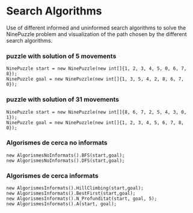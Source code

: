 
# Search Algorithms

Use of different informed and uninformed search algorithms to solve the NinePuzzle problem and visualization of the path chosen by the different search algorithms.


### puzzle with solution of 5 movements
```
NinePuzzle start = new NinePuzzle(new int[]{1, 2, 3, 4, 5, 0, 6, 7, 8});
NinePuzzle goal = new NinePuzzle(new int[]{1, 3, 5, 4, 2, 8, 6, 7, 0});
```
### puzzle with solution of 31 movements
```
NinePuzzle start = new NinePuzzle(new int[]{8, 6, 7, 2, 5, 4, 3, 0, 1});
NinePuzzle goal = new NinePuzzle(new int[]{1, 2, 3, 4, 5, 6, 7, 8, 0});
```

        
### Algorismes de cerca no informats
```
new AlgorismesNoInformats().BFS(start,goal);
new AlgorismesNoInformats().DFS(start,goal);
```

### Algorismes de cerca informats
```
new AlgorismesInformats().HillClimbing(start,goal);
new AlgorismesInformats().BestFirst(start,goal);
new AlgorismesInformats().N_Profunditat(start, goal, 5);
new AlgorismesInformats().A(start, goal);
```